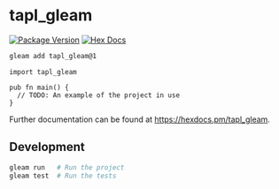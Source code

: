 # tapl_gleam

[![Package Version](https://img.shields.io/hexpm/v/tapl_gleam)](https://hex.pm/packages/tapl_gleam)
[![Hex Docs](https://img.shields.io/badge/hex-docs-ffaff3)](https://hexdocs.pm/tapl_gleam/)

```sh
gleam add tapl_gleam@1
```
```gleam
import tapl_gleam

pub fn main() {
  // TODO: An example of the project in use
}
```

Further documentation can be found at <https://hexdocs.pm/tapl_gleam>.

## Development

```sh
gleam run   # Run the project
gleam test  # Run the tests
```
